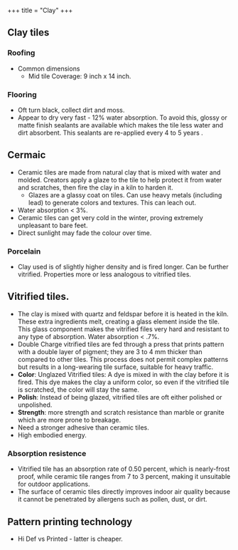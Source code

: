 +++
title = "Clay"
+++

## Clay tiles
### Roofing
- Common dimensions
  - Mid tile Coverage: 9 inch x 14 inch.

### Flooring
- Oft turn black, collect dirt and moss.
- Appear to dry very fast - 12% water absorption. To avoid this, glossy or matte finish sealants are available which makes the tile less water and dirt absorbent. This sealants are re-applied every 4 to 5 years .

## Cermaic
- Ceramic tiles are made from natural clay that is mixed with water and molded. Creators apply a glaze to the tile to help protect it from water and scratches, then fire the clay in a kiln to harden it.
    - Glazes are a glassy coat on tiles. Can use heavy metals (including lead) to generate colors and textures. This can leach out.
- Water absorption < 3%.
- Ceramic tiles can get very cold in the winter, proving extremely unpleasant to bare feet.
- Direct sunlight may fade the colour over time.

### Porcelain 
- Clay used is of slightly higher density and is fired longer. Can be further vitrified. Properties more or less analogous to vitrified tiles.

## Vitrified tiles. 
- The clay is mixed with quartz and feldspar before it is heated in the kiln. These extra ingredients melt, creating a glass element inside the tile. This glass component makes the vitrified files very hard and resistant to any type of absorption. Water absorption < .7%.
- Double Charge vitrified tiles are fed through a press that prints pattern with a double layer of pigment; they are 3 to 4 mm thicker than compared to other tiles. This process does not permit complex patterns but results in a long-wearing tile surface, suitable for heavy traffic.
- **Color**: Unglazed Vitrified tiles: A dye is mixed in with the clay before it is fired. This dye makes the clay a uniform color, so even if the vitrified tile is scratched, the color will stay the same.
- **Polish**: Instead of being glazed, vitrified tiles are oft either polished or unpolished.
- **Strength**: more strength and scratch resistance than marble or granite which are more prone to breakage.
- Need a stronger adhesive than ceramic tiles.
- High embodied energy.

### Absorption resistence
- Vitrified tile has an absorption rate of 0.50 percent, which is nearly-frost proof, while ceramic tile ranges from 7 to 3 percent, making it unsuitable for outdoor applications.
- The surface of ceramic tiles directly improves indoor air quality because it cannot be penetrated by allergens such as pollen, dust, or dirt.

## Pattern printing technology
- Hi Def vs Printed - latter is cheaper.